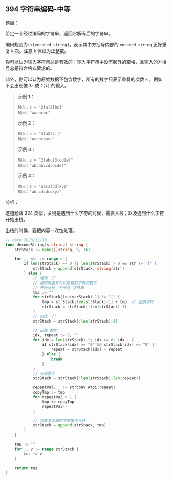 ## 394 字符串编码-中等

题目：

给定一个经过编码的字符串，返回它解码后的字符串。

编码规则为: `k[encoded_string]`，表示其中方括号内部的 `encoded_string` 正好重复 `k` 次。注意 `k` 保证为正整数。

你可以认为输入字符串总是有效的；输入字符串中没有额外的空格，且输入的方括号总是符合格式要求的。

此外，你可以认为原始数据不包含数字，所有的数字只表示重复的次数 `k` ，例如不会出现像 `3a` 或 `2[4]` 的输入。



> **示例 1：**
>
> ```
> 输入：s = "3[a]2[bc]"
> 输出："aaabcbc"
> ```
>
> **示例 2：**
>
> ```
> 输入：s = "3[a2[c]]"
> 输出："accaccacc"
> ```
>
> **示例 3：**
>
> ```
> 输入：s = "2[abc]3[cd]ef"
> 输出："abcabccdcdcdef"
> ```
>
> **示例 4：**
>
> ```
> 输入：s = "abc3[cd]xyz"
> 输出："abccdcdcdxyz"
> ```



分析：

这道题跟 224 类似，关键是遇到什么字符的时候，需要入栈；以及遇到什么字符开始出栈。

出栈的时候，要把内容一次性处理。

```go
// date 2023/12/19
func decodeString(s string) string {
    strStack := make([]string, 0, 16)

    for _, str := range s {
        if len(strStack) == 0 || len(strStack) > 0 && str != ']' {
            strStack = append(strStack, string(str))
        } else {
            // 遇到 ']'
            // 说明前面有可以处理的字符和数字
            // 开始出栈，先出栈 字符串
            tmp := ""
            for strStack[len(strStack)-1] != "[" {
                tmp = strStack[len(strStack)-1] + tmp  // 连接字符
                strStack = strStack[:len(strStack)-1]
            }
            // 出栈 '['
            strStack = strStack[:len(strStack)-1]

            // 出栈 数字
            idx, repeat := 0, ""
            for idx = len(strStack)-1; idx >= 0; idx-- {
                if strStack[idx] >= "0" && strStack[idx] <= "9" {
                    repeat = strStack[idx] + repeat
                } else {
                    break
                }
            }
            // 去掉数字
            strStack = strStack[:len(strStack)-len(repeat)]

            repeatVal, _ := strconv.Atoi(repeat)
            copyTmp := tmp
            for repeatVal > 1 {
                tmp += copyTmp
                repeatVal--
            }

            // 将重复完成的字符串在入栈
            strStack = append(strStack, tmp)
        }
    }

    res := ""
    for _, v := range strStack {
        res += v
    }

    return res
}
```

